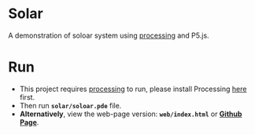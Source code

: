 # Solar

A demonstration of soloar system using [processing](https://processing.org/) and P5.js.

# Run
- This project requires [processing](https://processing.org/) to run, please install Processing [here](https://processing.org/download/) first.
- Then run __`solar/soloar.pde`__ file.
- __Alternatively__, view the web-page version: __`web/index.html`__ or __[Github Page](https://dooomino.github.io/Solar/)__.
